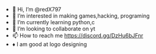- 👋 Hi, I’m @redX797
- 👀 I’m interested in making games,hacking, programing
- 🌱 I’m currently learning python,c
- 💞️ I’m looking to collaborate on yt
- 📫 How to reach me  https://discord.gg/DzHu6bJFnr
- ♦️ I am good at logo designing

<!---
redX797/redX797 is a ✨ special ✨ repository because its `README.md` (this file) appears on your GitHub profile.
You can click the Preview link to take a look at your changes.
--->
